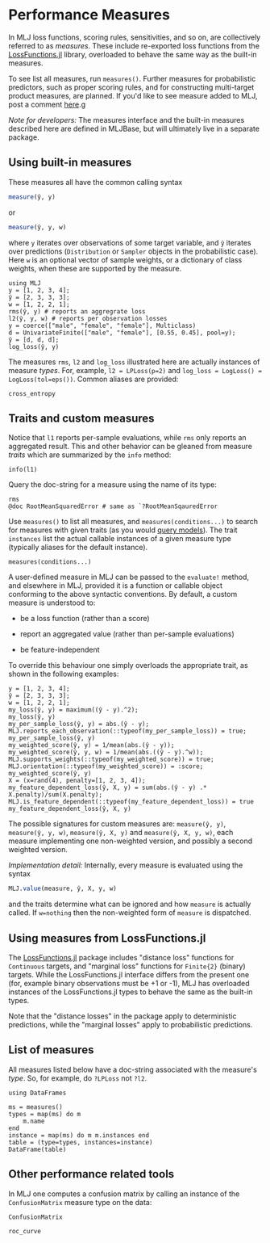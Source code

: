 # Performance Measures

In MLJ loss functions, scoring rules, sensitivities, and so on, are
collectively referred to as *measures*. These include re-exported loss
functions from the
[LossFunctions.jl](https://github.com/JuliaML/LossFunctions.jl)
library, overloaded to behave the same way as the built-in measures.

To see list all measures, run `measures()`.  Further measures for
probabilistic predictors, such as proper scoring rules, and for
constructing multi-target product measures, are planned.  If you'd like
to see measure added to MLJ, post a comment
[here](https://github.com/JuliaAI/MLJBase.jl/issues/299).g

*Note for developers:* The measures interface and the built-in
measures described here are defined in MLJBase, but will ultimately live
in a separate package.


## Using built-in measures

These measures all have the common calling syntax

```julia
measure(ŷ, y)
```

or

```julia
measure(ŷ, y, w)
```

where `y` iterates over observations of some target variable, and `ŷ`
iterates over predictions (`Distribution` or `Sampler` objects in the
probabilistic case). Here `w` is an optional vector of sample weights,
or a dictionary of class weights, when these are supported by the
measure.

```@repl losses_and_scores
using MLJ
y = [1, 2, 3, 4];
ŷ = [2, 3, 3, 3];
w = [1, 2, 2, 1];
rms(ŷ, y) # reports an aggregrate loss
l2(ŷ, y, w) # reports per observation losses
y = coerce(["male", "female", "female"], Multiclass)
d = UnivariateFinite(["male", "female"], [0.55, 0.45], pool=y);
ŷ = [d, d, d];
log_loss(ŷ, y)
```

The measures `rms`, `l2` and `log_loss` illustrated here are actually
        instances of measure *types*. For, example, `l2 = LPLoss(p=2)` and
`log_loss = LogLoss() = LogLoss(tol=eps())`. Common aliases are
provided:

```@repl losses_and_scores
cross_entropy
```

## Traits and custom measures

Notice that `l1` reports per-sample evaluations, while `rms`
only reports an aggregated result. This and other behavior can be
gleaned from measure *traits* which are summarized by the `info`
method:

```@repl losses_and_scores
info(l1)
```

Query the doc-string for a measure using the name of its type:

```@repl losses_and_scores
rms
@doc RootMeanSquaredError # same as `?RootMeanSqauredError
```

Use `measures()` to list all measures, and `measures(conditions...)` to
search for measures with given traits (as you would [query
models](model_search.md)). The trait `instances` list the actual
callable instances of a given measure type (typically aliases for the
default instance).

```@docs
measures(conditions...)
```

A user-defined measure in MLJ can be passed to the `evaluate!`
method, and elsewhere in MLJ, provided it is a function or callable
object conforming to the above syntactic conventions. By default, a
custom measure is understood to:

- be a loss function (rather than a score)

- report an aggregated value (rather than per-sample evaluations)

- be feature-independent

To override this behaviour one simply overloads the appropriate trait,
as shown in the following examples:

```@repl losses_and_scores
y = [1, 2, 3, 4];
ŷ = [2, 3, 3, 3];
w = [1, 2, 2, 1];
my_loss(ŷ, y) = maximum((ŷ - y).^2);
my_loss(ŷ, y)
my_per_sample_loss(ŷ, y) = abs.(ŷ - y);
MLJ.reports_each_observation(::typeof(my_per_sample_loss)) = true;
my_per_sample_loss(ŷ, y)
my_weighted_score(ŷ, y) = 1/mean(abs.(ŷ - y));
my_weighted_score(ŷ, y, w) = 1/mean(abs.((ŷ - y).^w));
MLJ.supports_weights(::typeof(my_weighted_score)) = true;
MLJ.orientation(::typeof(my_weighted_score)) = :score;
my_weighted_score(ŷ, y)
X = (x=rand(4), penalty=[1, 2, 3, 4]);
my_feature_dependent_loss(ŷ, X, y) = sum(abs.(ŷ - y) .* X.penalty)/sum(X.penalty);
MLJ.is_feature_dependent(::typeof(my_feature_dependent_loss)) = true
my_feature_dependent_loss(ŷ, X, y)
```

The possible signatures for custom measures are: `measure(ŷ, y)`,
`measure(ŷ, y, w)`, `measure(ŷ, X, y)` and `measure(ŷ, X, y, w)`, each
measure implementing one non-weighted version, and possibly a second
weighted version.

*Implementation detail:* Internally, every measure is evaluated using
the syntax

```julia
MLJ.value(measure, ŷ, X, y, w)
```
and the traits determine what can be ignored and how `measure` is actually called. If `w=nothing` then the non-weighted form of `measure` is
dispatched.

## Using measures from LossFunctions.jl

The [LossFunctions.jl](https://github.com/JuliaML/LossFunctions.jl)
package includes "distance loss" functions for `Continuous` targets,
and "marginal loss" functions for `Finite{2}` (binary) targets. While the
LossFunctions.jl interface differs from the present one (for, example
binary observations must be +1 or -1), MLJ has overloaded instances
of the LossFunctions.jl types to behave the same as the built-in
types.

Note that the "distance losses" in the package apply to deterministic
predictions, while the "marginal losses" apply to probabilistic
predictions.


## List of measures

All measures listed below have a doc-string associated with the measure's
*type*. So, for example, do `?LPLoss` not `?l2`.

```@setup losses_and_scores
using DataFrames
```

```@example losses_and_scores
ms = measures()
types = map(ms) do m
    m.name
end
instance = map(ms) do m m.instances end
table = (type=types, instances=instance)
DataFrame(table)
```


## Other performance related tools

In MLJ one computes a confusion matrix by calling an instance of the
`ConfusionMatrix` measure type on the data:

```@docs
ConfusionMatrix
```

```@docs
roc_curve
```
